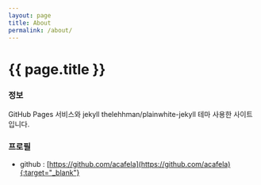 ```yaml
---
layout: page
title: About
permalink: /about/
---
```


<h1 id="posts-label">{{ page.title }}</h1>

### 정보
GitHub Pages 서비스와 jekyll thelehhman/plainwhite-jekyll 테마 사용한 사이트 입니다.

### 프로필
- github : [https://github.com/acafela](https://github.com/acafela){:target="_blank"}